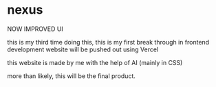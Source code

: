 # nexus
NOW IMPROVED UI

this is my third time doing this, this is my first break through in frontend development
website will be pushed out using Vercel

this website is made by me with the help of AI (mainly in CSS)

more than likely, this will be the final product.
